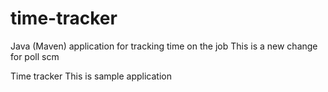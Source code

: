 # time-tracker
Java (Maven) application for tracking time on the job
This is a new change for poll scm

Time tracker
This is sample application

